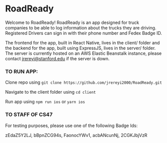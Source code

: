 # RoadReady

Welcome to RoadReady! RoadReady is an app designed for truck companies to be able to log information about the trucks they are driving.
Registered Drivers can sign in with their phone number and Fedex Badge ID.

The frontend for the app, built in React Native, lives in the client/ folder and the backend for the app, built using ExpressJS, lives in the server/ folder. The server is currently hosted on an AWS Elastic Beanstalk instance, please contact jrereyi@stanford.edu if the server is down.

### TO RUN APP:

Clone repo using `git clone https://github.com/jrereyi2000/RoadReady.git`

Navigate to the client folder using `cd client`

Run app using `npm run ios` or `yarn ios`

### TO STAFF OF CS47

For testing purposes, please use one of the following Badge Ids:

zEdaZ5Y2LJ, bBpnZCG94s, FaonocYWv1, acbANcunNj, 2CGKJbjVzR